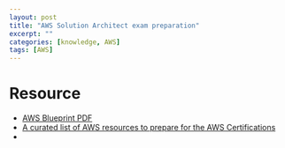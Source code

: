 ```yaml
---
layout: post
title: "AWS Solution Architect exam preparation"
excerpt: ""
categories: [knowledge, AWS]
tags: [AWS]
---
```


# Resource
* [AWS Blueprint PDF](http://awstrainingandcertification.s3.amazonaws.com/production/AWS_certified_solutions_architect_associate_blueprint.pdf)
* [A curated list of AWS resources to prepare for the AWS Certifications](https://gist.github.com/leonardofed/bbf6459ad154ad5215d354f3825435dc)
*

